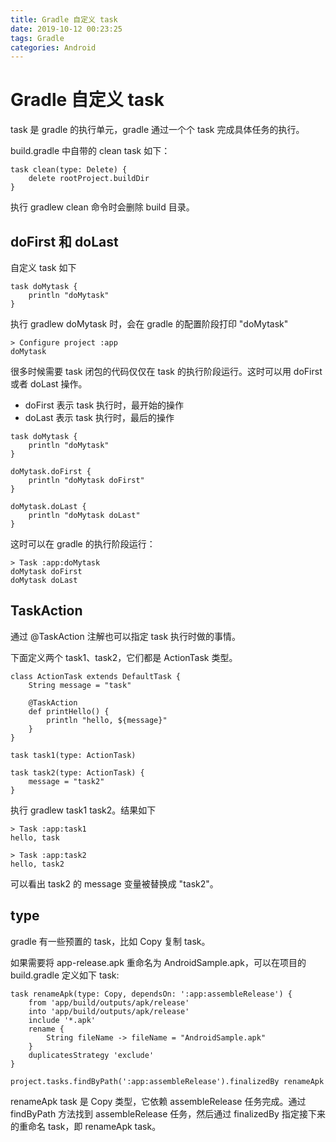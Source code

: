 ```yaml
---
title: Gradle 自定义 task
date: 2019-10-12 00:23:25
tags: Gradle
categories: Android
---
```


# Gradle 自定义 task

task 是 gradle 的执行单元，gradle 通过一个个 task 完成具体任务的执行。

build.gradle 中自带的 clean task 如下：

```
task clean(type: Delete) {
    delete rootProject.buildDir
}
```

执行 gradlew clean 命令时会删除 build 目录。

## doFirst 和 doLast

自定义 task 如下

```
task doMytask {
    println "doMytask"
}
```

执行 gradlew doMytask 时，会在 gradle 的配置阶段打印 "doMytask"

```
> Configure project :app
doMytask
```

很多时候需要 task 闭包的代码仅仅在 task 的执行阶段运行。这时可以用 doFirst 或者 doLast 操作。

- doFirst 表示 task 执行时，最开始的操作
- doLast 表示 task 执行时，最后的操作

```
task doMytask {
    println "doMytask"
}

doMytask.doFirst {
    println "doMytask doFirst"
}

doMytask.doLast {
    println "doMytask doLast"
}
```

这时可以在 gradle 的执行阶段运行：

```
> Task :app:doMytask
doMytask doFirst
doMytask doLast
```

## TaskAction

通过 @TaskAction 注解也可以指定 task 执行时做的事情。

下面定义两个 task1、task2，它们都是 ActionTask 类型。

```
class ActionTask extends DefaultTask {
    String message = "task"

    @TaskAction
    def printHello() {
        println "hello, ${message}"
    }
}

task task1(type: ActionTask)

task task2(type: ActionTask) {
    message = "task2"
}
```

执行 gradlew task1 task2。结果如下

```
> Task :app:task1
hello, task

> Task :app:task2
hello, task2
```

可以看出 task2 的 message 变量被替换成 "task2"。

## type

gradle 有一些预置的 task，比如 Copy 复制 task。

如果需要将 app-release.apk 重命名为 AndroidSample.apk，可以在项目的 build.gradle 定义如下 task:

```
task renameApk(type: Copy, dependsOn: ':app:assembleRelease') {
    from 'app/build/outputs/apk/release'
    into 'app/build/outputs/apk/release'
    include '*.apk'
    rename {
        String fileName -> fileName = "AndroidSample.apk"
    }
    duplicatesStrategy 'exclude'
}

project.tasks.findByPath(':app:assembleRelease').finalizedBy renameApk
```

renameApk task 是 Copy 类型，它依赖 assembleRelease 任务完成。通过 findByPath 方法找到 assembleRelease 任务，然后通过 finalizedBy 指定接下来的重命名 task，即 renameApk task。